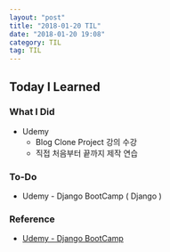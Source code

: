 ```yaml
---
layout: "post"
title: "2018-01-20 TIL"
date: "2018-01-20 19:08"
category: TIL
tag: TIL
---
```


## Today I Learned

### What I Did

- Udemy
  - Blog Clone Project 강의 수강
  - 직접 처음부터 끝까지 제작 연습

### To-Do

* Udemy - Django BootCamp ( Django )


### Reference
* [Udemy - Django BootCamp](https://www.udemy.com/python-and-django-full-stack-web-developer-bootcamp/)
